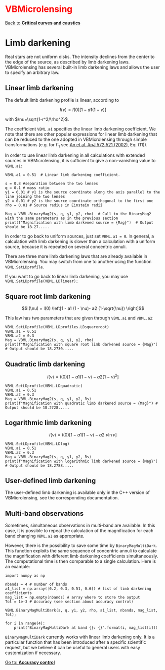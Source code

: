# <span style="color:red">VBMicrolensing</span>

[Back to **Critical curves and caustics**](CriticalCurvesAndCaustics.md)

# Limb darkening

Real stars are not uniform disks. The intensity declines from the center to the edge of the source, as described by limb darkening laws. VBMicrolensing has several built-in limb darkening laws and allows the user to specify an arbitrary law.

## Linear limb darkening

The default limb darkening profile is linear, according to

$$ I(\nu) = I(0) \left[1 - a1 (1 - \nu)\right] $$

with $\nu=\sqrt{1-r^2/\rho^2}$.

The coefficient `VBML.a1` specifies the linear limb darkening coefficient. We note that there are other popular expressions for linear limb darkening that can be reduced to the one adopted in VBMicrolensing through simple transformations (e.g. for $\Gamma_1$ see [An et al. ApJ 572:521 (2002)](https://ui.adsabs.harvard.edu/abs/2002ApJ...572..521A/abstract), Eq. (11)).

In order to use linear limb darkening in all calculations with extended sources in VBMicrolensing, it is sufficient to give a non-vanishing value to `VBML.a1`:

```
VBML.a1 = 0.51  # Linear limb darkening coefficient.

s = 0.8 #separation between the two lenses
q = 0.1 # mass ratio
y1 = 0.01 # y1 is the source coordinate along the axis parallel to the line joining the two lenses 
y2 = 0.01 # y2 is the source coordinate orthogonal to the first one
rho = 0.01 # Source radius in Einstein radii

Mag = VBML.BinaryMag2(s, q, y1, y2, rho)  # Call to the BinaryMag2 with the same parameters as in the previous section
print(f"Magnification with limb darkened source = {Mag}")  # Output should be 18.27.....

```

In order to go back to uniform sources, just set `VBML.a1 = 0`. In general, a calculation with limb darkening is slower than a calculation with a uniform source, because it is repeated on several concentric annuli.

There are three more limb darkening laws that are already available in VBMicrolensing. You may switch from one to another using the function `VBML.SetLDprofile`.

If you want to go back to linear limb darkening,  you may use ```VBML.SetLDprofile(VBML.LDlinear);```

## Square root limb darkening

$$I(\nu) = I(0) \left[1 - a1 (1 - \nu)- a2 (1-\sqrt{\nu}) \right]$$

This law has two parameters that are given through `VBML.a1` and `VBML.a2`:

```
VBML.SetLDprofile(VBML.LDprofiles.LDsquareroot)
VBML.a1 = 0.51
VBML.a2 = 0.3
Mag = VBML.BinaryMag2(s, q, y1, y2, rho)
print(f"Magnification with square root limb darkened source = {Mag}")  # Output should be 18.2730.....
```

## Quadratic limb darkening

$$I(\nu) = I(0) \left[1 - a1 (1 - \nu)- a2 (1-\nu)^2 \right]$$

```
VBML.SetLDprofile(VBML.LDquadratic)
VBML.a1 = 0.51
VBML.a2 = 0.3
Mag = VBML.BinaryMag2(s, q, y1, y2, Rs)
print(f"Magnification with quadratic limb darkened source = {Mag}") # Output should be 18.2728.....
```

## Logarithmic limb darkening

$$I(\nu) = I(0) \left[ 1 - a1 (1 - \nu)- a2 ~ \nu \ln{\nu} \right]$$

```
VBML.SetLDprofile(VBML.LDlog)
VBML.a1 = 0.51
VBML.a2 = 0.3
Mag = VBML.BinaryMag2(s, q, y1, y2, Rs)
print(f"Magnification with logarithmic limb darkened source = {Mag}") # Output should be 18.2788.....
```

## User-defined limb darkening

The user-defined limb darkening is available only in the C++ version of VBMicrolensing, see the corresponding documentation.

## Multi-band observations

Sometimes, simultaneous observations in multi-band are available. In this case, it is possible to repeat the calculation of the magnification for each band changing `VBML.a1` as appropriate. 

However, there is the possibility to save some time by `BinaryMagMultiDark`. This function exploits the same sequence of concentric annuli to calculate the magnification with different limb darkening coefficients simultaneously. The computational time is then comparable to a single calculation. Here is an example:

```
import numpy as np

nbands = 4 # number of bands
a1_list = np.array([0.2, 0.3, 0.51, 0.6]) # list of limb darkening coefficients
mag_list = np.empty(nbands) # array where to store the output
Tol = 1e-3 # Accuracy (see section about accuracy control)

VBML.BinaryMagMultiDark(s, q, y1, y2, rho, a1_list, nbands, mag_list, Tol);

for i in range(4):
    print("BinaryMagMultiDark at band {}: {}".format(i, mag_list[i]))
```

`BinaryMagMultiDark` currently works with linear limb darkening only. It is a particular function that has been introduced after a specific scientific request, but we believe it can be useful to general users with easy customization if necessary.

[Go to: **Accuracy control**](AccuracyControl.md)
